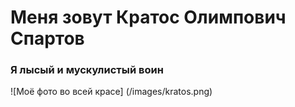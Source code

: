 # Меня зовут Кратос Олимпович Спартов #
### Я лысый и мускулистый воин ###
![Моё фото во всей красе] (/images/kratos.png)

